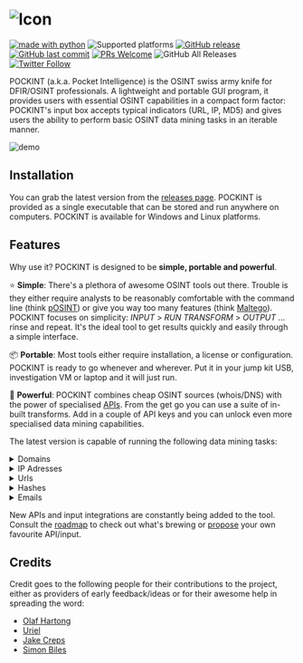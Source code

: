 ![Icon](https://github.com/netevert/pockint/blob/master/docs/icon.png)
=======
[![made with python](https://img.shields.io/badge/-made%20with%20python-blue.svg?logo=python&style=flat-square&logoColor=white)](https://www.python.org)
![Supported platforms](https://img.shields.io/badge/platform-Windows%20|%20Linux-informational.svg?style=flat-square)
[![GitHub release](https://img.shields.io/github/release/netevert/pockint.svg?style=flat-square)](https://github.com/netevert/pockint/releases)
[![GitHub last commit](https://img.shields.io/github/last-commit/netevert/pockint.svg?style=flat-square)](https://github.com/netevert/pockint/commit/master)
[![PRs Welcome](https://img.shields.io/badge/PRs-welcome-brightgreen.svg?style=flat-square&logo=github)](http://makeapullrequest.com)
![GitHub All Releases](https://img.shields.io/github/downloads/netevert/pockint/total.svg?style=flat-square)
[![Twitter Follow](https://img.shields.io/twitter/follow/netevert.svg?style=social)](https://twitter.com/netevert)

POCKINT (a.k.a. Pocket Intelligence) is the OSINT swiss army knife for DFIR/OSINT professionals. A lightweight and portable GUI program, it provides users with essential OSINT capabilities in a compact form factor: POCKINT's input box accepts typical indicators (URL, IP, MD5) and gives users the ability to perform basic OSINT data mining tasks in an iterable manner.

![demo](https://github.com/netevert/pockint/blob/master/docs/demo.gif)

## Installation

You can grab the latest version from the [releases page](https://github.com/netevert/pockint/releases/latest). POCKINT is provided as a single executable that can be stored and run anywhere on computers. POCKINT is available for Windows and Linux platforms.

## Features

Why use it? POCKINT is designed to be **simple, portable and powerful**.

:star: **Simple**: There's a plethora of awesome OSINT tools out there. Trouble is they either require analysts to be reasonably comfortable with the command line (think [pOSINT](https://github.com/ecstatic-nobel/pOSINT)) or give you way too many features (think [Maltego](https://www.paterva.com/web7/)). POCKINT focuses on simplicity: _INPUT_ > _RUN TRANSFORM_ > _OUTPUT_  ... rinse and repeat. It's the ideal tool to get results quickly and easily through a simple interface.

:package: **Portable**: Most tools either require installation, a license or configuration. POCKINT is ready to go whenever and wherever. Put it in your jump kit USB, investigation VM or laptop and it will just run.

:rocket: **Powerful**: POCKINT combines cheap OSINT sources (whois/DNS) with the power of specialised [APIs](https://www.theguardian.com/media/pda/2007/dec/14/thenutshellabeginnersguide). From the get go you can use a suite of in-built transforms. Add in a couple of API keys and you can unlock even more specialised data mining capabilities.

The latest version is capable of running the following data mining tasks:

<details><summary>Domains</summary>
<p>

|Source     |Transform          |API key needed?   |
| --------- | ----------------- | ---------------- |
| DNS       | IP lookup         |:x:               |
| DNS       | MX lookup         |:x:               |
| DNS       | NS lookup         |:x:               |
| DNS       | TXT lookup        |:x:               |
| Virustotal| Downloaded samples|:heavy_check_mark:|
| Virustotal| Detected URLs     |:heavy_check_mark:|
| Virustotal| Subdomains        |:heavy_check_mark:|

</p>
</details>
<details><summary>IP Adresses</summary>
<p>

|Source     |Transform             |API key needed?   |
| --------- | -------------------- | ---------------- |
| DNS       | Reverse lookup       |:x:               |
| Shodan    | Ports                |:heavy_check_mark:|
| Shodan    | Geolocate            |:heavy_check_mark:|
| Shodan    | Coordinates          |:heavy_check_mark:|
| Shodan    | CVEs                 |:heavy_check_mark:|
| Shodan    | ISP                  |:heavy_check_mark:|
| Shodan    | City                 |:heavy_check_mark:|
| Shodan    | ASN                  |:heavy_check_mark:|
| Virustotal| Network report       |:heavy_check_mark:|
| Virustotal| Communicating samples|:heavy_check_mark:|
| Virustotal| Downloaded samples   |:heavy_check_mark:|
| Virustotal| Detected URLs        |:heavy_check_mark:|

</p>
</details>
<details><summary>Urls</summary>
<p>

|Source     |Transform             |API key needed?   |
| --------- | -------------------- | ---------------- |
| DNS       | Extract hostname     |:x:               |
| Virustotal| Malicious check      |:heavy_check_mark:|
| Virustotal| Reported detections  |:heavy_check_mark:|

</p>
</details>
<details><summary>Hashes</summary>
<p>
 
|Source     |Transform             |API key needed?   |
| --------- | -------------------- | ---------------- |
| Virustotal| Malicious check      |:heavy_check_mark:|
| Virustotal| Malware type         |:heavy_check_mark:|

MD5 and SHA256 hashes are searchable

</p>
</details>
<details><summary>Emails</summary>
<p>

|Source     |Transform             |API key needed?   |
| --------- | -------------------- | ---------------- |
| N/A       | Extract domain       |:x:               |

</p>
</details>

New APIs and input integrations are constantly being added to the tool. Consult the [roadmap](https://github.com/netevert/pockint/milestones) to check out what's brewing or [propose](https://github.com/netevert/pockint/issues) your own favourite API/input.

## Credits

Credit goes to the following people for their contributions to the project, either as providers of early feedback/ideas or for their awesome help in spreading the word:

* [Olaf Hartong](https://twitter.com/olafhartong)
* [Uriel](https://github.com/0x557269656C)
* [Jake Creps](https://twitter.com/jakecreps)
* [Simon Biles](https://twitter.com/si_biles)
